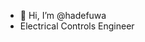 - 👋 Hi, I’m @hadefuwa
- Electrical Controls Engineer

<!---
hadefuwa/hadefuwa is a ✨ special ✨ repository because its `README.md` (this file) appears on your GitHub profile.
You can click the Preview link to take a look at your changes.
--->
